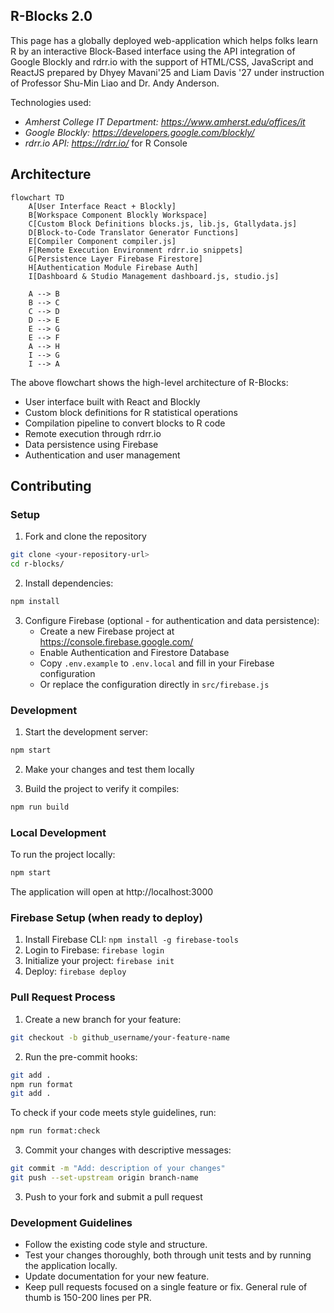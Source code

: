 ## R-Blocks 2.0

This page has a globally deployed web-application which helps folks learn R by an interactive Block-Based interface using the API integration of Google Blockly and rdrr.io with the support of HTML/CSS, JavaScript and ReactJS prepared by Dhyey Mavani'25 and Liam Davis '27 under instruction of Professor Shu-Min Liao and Dr. Andy Anderson.

Technologies used: 
- *Amherst College IT Department: https://www.amherst.edu/offices/it*
- *Google Blockly: https://developers.google.com/blockly/*
- *rdrr.io API: https://rdrr.io/* for R Console

## Architecture

```mermaid
flowchart TD
    A[User Interface React + Blockly]
    B[Workspace Component Blockly Workspace]
    C[Custom Block Definitions blocks.js, lib.js, Gtallydata.js]
    D[Block-to-Code Translator Generator Functions]
    E[Compiler Component compiler.js]
    F[Remote Execution Environment rdrr.io snippets]
    G[Persistence Layer Firebase Firestore]
    H[Authentication Module Firebase Auth]
    I[Dashboard & Studio Management dashboard.js, studio.js]
    
    A --> B
    B --> C
    C --> D
    D --> E
    E --> G
    E --> F
    A --> H
    I --> G
    I --> A
```

The above flowchart shows the high-level architecture of R-Blocks:
- User interface built with React and Blockly
- Custom block definitions for R statistical operations
- Compilation pipeline to convert blocks to R code
- Remote execution through rdrr.io
- Data persistence using Firebase
- Authentication and user management

## Contributing

### Setup
1. Fork and clone the repository
```bash
git clone <your-repository-url>
cd r-blocks/
```

2. Install dependencies:
```bash
npm install
```

3. Configure Firebase (optional - for authentication and data persistence):
   - Create a new Firebase project at https://console.firebase.google.com/
   - Enable Authentication and Firestore Database
   - Copy `.env.example` to `.env.local` and fill in your Firebase configuration
   - Or replace the configuration directly in `src/firebase.js`

### Development
1. Start the development server:
```bash
npm start
```

2. Make your changes and test them locally

4. Build the project to verify it compiles:
```bash
npm run build
```

### Local Development
To run the project locally:
```bash
npm start
```

The application will open at http://localhost:3000

### Firebase Setup (when ready to deploy)
1. Install Firebase CLI: `npm install -g firebase-tools`
2. Login to Firebase: `firebase login`
3. Initialize your project: `firebase init`
4. Deploy: `firebase deploy`

### Pull Request Process
1. Create a new branch for your feature:
```bash
git checkout -b github_username/your-feature-name
```

2. Run the pre-commit hooks:
```bash
git add .
npm run format
git add .
```

To check if your code meets style guidelines, run:
```bash
npm run format:check
```

3. Commit your changes with descriptive messages:
```bash
git commit -m "Add: description of your changes"
git push --set-upstream origin branch-name
```

3. Push to your fork and submit a pull request

### Development Guidelines
- Follow the existing code style and structure.
- Test your changes thoroughly, both through unit tests and by running the application locally.
- Update documentation for your new feature.
- Keep pull requests focused on a single feature or fix. General rule of thumb is 150-200 lines per PR.